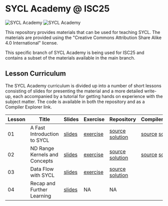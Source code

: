 # SYCL Academy @ ISC25

![SYCL Academy](sycl_academy_black.png#gh-light-mode-only "SYCL Academy")
![SYCL Academy](sycl_academy_white.png#gh-dark-mode-only "SYCL Academy")

This repository provides materials that can be used for teaching SYCL. The
materials are provided using the "Creative Commons Attribution Share Alike 4.0
International" license.

This specific branch of SYCL Academy is being used for ISC25 and contains a subset
of the materials available in the main branch.

## Lesson Curriculum

The SYCL Academy curriculum is divided up into a number of short lessons
consisting of slides for presenting the material and a more detailed write-up,
each accompanied by a tutorial for getting hands on experience with the subject
matter. The code is available in both the repository and as a Compiler Explorer link.

| Lesson | Title | Slides | Exercise | Repository | CompilerExplorer |
|--------|-------|--------|----------|------------|------------------|
| 01 | A Fast Introduction to SYCL | [slides][lesson-1-slides] | [exercise][lesson-1-exercise] | [source][lesson-1-source]  [solution][lesson-1-solution] | [source][lesson-1-CEsource] [solution][lesson-1-CEsolution] |
| 02 | ND Range Kernels and Concepts | [slides][lesson-2-slides] | [exercise][lesson-2-exercise] | [source][lesson-2-source]  [solution][lesson-2-solution] | [source][lesson-2-CEsource] [solution][lesson-2-CEsolution] |
| 03 | Data Flow with SYCL | [slides][lesson-3-slides] | [exercise][lesson-3-exercise] | [source][lesson-3-source]  [solution][lesson-3-solution] |
| 04 | Recap and Further Learning | [slides][lesson-4-slides] | NA | NA |

[lesson-1-slides]: ./Lesson_Materials/Fast_Track/
[lesson-1-exercise]: ./Code_Exercises/Asynchronous_Execution/README.md
[lesson-1-source]:   ./Code_Exercises/Asynchronous_Execution/source.cpp
[lesson-1-solution]: ./Code_Exercises/Asynchronous_Execution/solution.cpp
[lesson-1-CEsource]: https://godbolt.org/z/Mxb5zj6zW
[lesson-1-CEsolution]: https://godbolt.org/z/Knn4ef9b4


[lesson-2-slides]: ./Lesson_Materials/Data_Parallelism/
[lesson-2-exercise]: ./Code_Exercises/Data_Parallelism/README.md
[lesson-2-source]:   ./Code_Exercises/Data_Parallelism/source.cpp
[lesson-2-solution]: ./Code_Exercises/Data_Parallelism/solution.cpp
[lesson-2-CEsource]: https://godbolt.org/z/rWEee49rP
[lesson-2-CEsolution]: https://godbolt.org/z/TeY38q9vh

[lesson-3-slides]: ./Lesson_Materials/Data_and_Dependencies/
[lesson-3-exercise]: ./Code_Exercises/Data_and_Dependencies/README.md
[lesson-3-source]:   ./Code_Exercises/Data_and_Dependencies/source.cpp
[lesson-3-solution]: ./Code_Exercises/Data_and_Dependencies/solution.cpp
[lesson-3-CEsource]: https://godbolt.org/z/ajErrMccv
[lesson-3-CEsolution]: https://godbolt.org/z/djc7zK9bG

[lesson-4-slides]: ./Lesson_Materials/Recap_and_Further_Learning/
